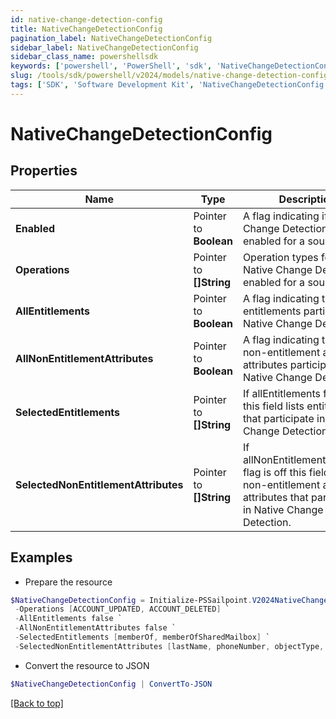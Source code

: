 ```yaml
---
id: native-change-detection-config
title: NativeChangeDetectionConfig
pagination_label: NativeChangeDetectionConfig
sidebar_label: NativeChangeDetectionConfig
sidebar_class_name: powershellsdk
keywords: ['powershell', 'PowerShell', 'sdk', 'NativeChangeDetectionConfig'] 
slug: /tools/sdk/powershell/v2024/models/native-change-detection-config
tags: ['SDK', 'Software Development Kit', 'NativeChangeDetectionConfig']
---
```



# NativeChangeDetectionConfig

## Properties

Name | Type | Description | Notes
------------ | ------------- | ------------- | -------------
**Enabled** |  Pointer to **Boolean** | A flag indicating if Native Change Detection is enabled for a source. | [optional] [default to $false]
**Operations** |  Pointer to **[]String** | Operation types for which Native Change Detection is enabled for a source. | [optional] 
**AllEntitlements** |  Pointer to **Boolean** | A flag indicating that all entitlements participate in Native Change Detection. | [optional] [default to $false]
**AllNonEntitlementAttributes** |  Pointer to **Boolean** | A flag indicating that all non-entitlement account attributes participate in Native Change Detection. | [optional] [default to $false]
**SelectedEntitlements** |  Pointer to **[]String** | If allEntitlements flag is off this field lists entitlements that participate in Native Change Detection. | [optional] 
**SelectedNonEntitlementAttributes** |  Pointer to **[]String** | If allNonEntitlementAttributes flag is off this field lists non-entitlement account attributes that participate in Native Change Detection. | [optional] 

## Examples

- Prepare the resource
```powershell
$NativeChangeDetectionConfig = Initialize-PSSailpoint.V2024NativeChangeDetectionConfig  -Enabled true `
 -Operations [ACCOUNT_UPDATED, ACCOUNT_DELETED] `
 -AllEntitlements false `
 -AllNonEntitlementAttributes false `
 -SelectedEntitlements [memberOf, memberOfSharedMailbox] `
 -SelectedNonEntitlementAttributes [lastName, phoneNumber, objectType, servicePrincipalName]
```

- Convert the resource to JSON
```powershell
$NativeChangeDetectionConfig | ConvertTo-JSON
```


[[Back to top]](#) 

